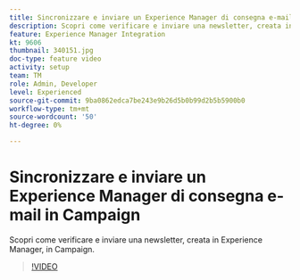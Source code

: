 ```yaml
---
title: Sincronizzare e inviare un Experience Manager di consegna e-mail in Campaign
description: Scopri come verificare e inviare una newsletter, creata in Experience Manager, in Campaign.
feature: Experience Manager Integration
kt: 9606
thumbnail: 340151.jpg
doc-type: feature video
activity: setup
team: TM
role: Admin, Developer
level: Experienced
source-git-commit: 9ba0862edca7be243e9b26d5b0b99d2b5b5900b0
workflow-type: tm+mt
source-wordcount: '50'
ht-degree: 0%

---
```


# Sincronizzare e inviare un Experience Manager di consegna e-mail in Campaign

Scopri come verificare e inviare una newsletter, creata in Experience Manager, in Campaign.

>[!VIDEO](https://video.tv.adobe.com/v/340151?quality=12)
